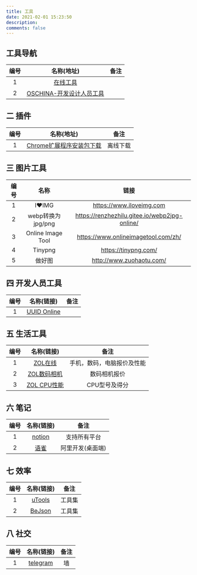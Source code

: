 ```yaml
---
title: 工具
date: 2021-02-01 15:23:50
description: 
comments: false
---
```


## 工具导航

| 编号 |                      名称(地址)                       | 备注 |
| :--: | :---------------------------------------------------: | :--: |
|  1   |         [在线工具](http://tool.liumingye.cn/)         |      |
|  2   | [OSCHINA-开发设计人员工具](https://tool.oschina.net/) |      |

## 二 插件

| 编号 |                          名称(地址)                          |   备注   |
| :--: | :----------------------------------------------------------: | :------: |
|  1   | [Chrome扩展程序安装包下载](https://chrome-extension-downloader.com/) | 离线下载 |

##  三 图片工具

| 编号 |       名称        |                     链接                      |
| :--: | :---------------: | :-------------------------------------------: |
|  1   |       I❤IMG       |           https://www.iloveimg.com            |
|  2   | webp转换为jpg/png | https://renzhezhilu.gitee.io/webp2jpg-online/ |
|  3   | Online Image Tool |      https://www.onlineimagetool.com/zh/      |
|  4   |      Tinypng      |             https://tinypng.com/              |
|  5   |      做好图       |           http://www.zuohaotu.com/            |

## 四 开发人员工具

| 编号 |               名称(链接)               | 备注 |
| :--: | :------------------------------------: | :--: |
|  1   | [UUID Online](http://www.uuid.online/) |      |

## 五 生活工具

| 编号 |                          名称(链接)                          |            备注            |
| :--: | :----------------------------------------------------------: | :------------------------: |
|  1   |            [ZOL在线](https://mobile.zol.com.cn/)             | 手机，数码，电脑报价及性能 |
|  2   | [ZOL数码相机](https://detail.zol.com.cn/digital_camera_index/subcate15_list_1.html) |        数码相机报价        |
|  3   |        [ZOL CPU性能](https://mobile.zol.com.cn/soc/)         |       CPU型号及得分        |

## 六 笔记

| 编号 |            名称(链接)            |       备注       |
| :--: | :------------------------------: | :--------------: |
|  1   | [notion](https://www.notion.so/) |   支持所有平台   |
|  2   |  [语雀](https://www.yuque.com)   | 阿里开发(桌面端) |

## 七 效率

| 编号 |            名称(链接)            |  备注  |
| :--: | :------------------------------: | :----: |
|  1   |    [uTools](https://u.tools/)    | 工具集 |
|  2   | [BeJson](https://www.bejson.com) | 工具集 |

## 八 社交

| 编号 |                名称(链接)                 | 备注 |
| :--: | :---------------------------------------: | :--: |
|  1   | [telegram](https://desktop.telegram.org/) |  墙  |

